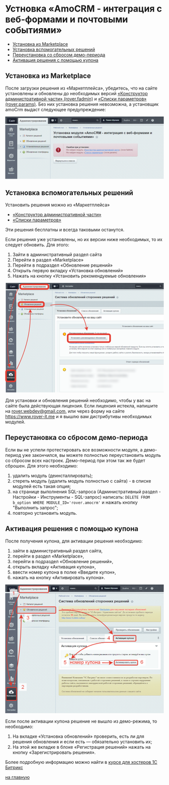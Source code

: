 # Устновка «AmoCRM - интеграция с веб-формами и почтовыми событиями»
* [Установка из Marketplace](#Установка-из-marketplace)
* [Установка вспомогательных решений](#Установка-вспомогательных-решений)
* [Переустановка со сбросом демо-периода](#Переустановка-со-сбросом-демо-периода)
* [Активация решения с помощью купона](#Активация-решения-с-помощью-купона)

## Установка из Marketplace
После загрузки решения из «Маркетплейса», убедитесь, что на сайте установлены и обновлены до необходимых версий [«Конструктор административной части» (rover.fadmin)](https://github.com/pavelshulaev/fadmin) и [«Списки параметров» (rover.params)](https://github.com/pavelshulaev/params). Без них установка решения невозможна, а установщик amoCrm выдаст следующее предупреждение:

![Не установлены модули](./install/no-modules.png)

## Установка вспомогательных решений
Установить решения можно из «Маркетплейса»
* [«Конструктор административной части»](https://marketplace.1c-bitrix.ru/solutions/rover.fadmin/)
* [«Списки параметров»](https://marketplace.1c-bitrix.ru/solutions/rover.params/)

Эти решения бесплатны и всегда таковыми останутся.

Если решения уже установлены, но их версии ниже необходимых, то их следует обновить. Для этого:
1) Зайти в административный раздел сайта
2) Перейти в раздел «Marketplace»
3) Перейти в подраздел «Обновление решений»
4) Открыть первую вкладку «Установка обновлений»
5) Нажать на кнопку «Установить рекомендуемые обновления»

![Обновление решений](./install/update.png)

Для установки и обновления решений необходимо, чтобы у вас на сайте была действующая лицензия. Если лицензия истекла, напишите на rover.webdev@gmail.com, или через форму на сайте https://www.rover-it.me и я вышлю вам дистрибутивы необходимых модулей.

## Переустановка со сбросом демо-периода
Если вы не успели протестировать все возможности модуля, а демо-период уже закончился, вы можете полностью переустановить модуль со сбросом всех настроек. Демо-период при этом так же будет сброшен. Для этого необходимо:
1. удалить модуль (деинсталлировать);
2. стереть модуль (удалить модуль полностью с сайта) - в списке модулей есть такая опция;
3. на странице выполнения SQL-запроса (Административный раздел - Настройки - Инструменты - SQL-запрос) написать: `DELETE FROM b_option WHERE MODULE_ID='rover.amocrm'` и нажать кнопку "Выполнить запрос";
4. повторно  установить модуль.

## Активация решения с помощью купона
После получения купона, для активации решения необходимо:
1) зайти в административный раздел сайта,
2) перейти в раздел «Marketplace»,
3) перейти в подраздел «Обновление решений»,
4) открыть вкладку «Активация купона»,
5) ввести номер купона в полке «Введите купон»,
6) нажать на кнопку «Активировать купона».

![Активация](./install/activate-1.png)

Если после активации купона решение не вышло из демо-режима, то необходимо:
1) На вкладке «Установка обновлений» проверить, есть ли для решения обновления и если есть &mdash; обязательно установить их;
2) На этой же вкладке в блоке «Регистрация решений» нажать на кнопку «Зарегистрировать решения». 

Более подробную информацию можно найти в [курсе для хостеров 1С Битрикс](https://dev.1c-bitrix.ru/learning/course/?COURSE_ID=32&LESSON_ID=3182)

[на главную](./README.MD)